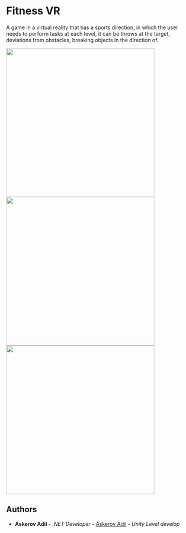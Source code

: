 # Fitness VR

A game in a virtual reality that has a sports direction, in which the user needs to perform tasks at each level, it can be throws at the target, deviations from obstacles, breaking objects in the direction of.

<p float="flex">
    <img src="https://github.com/AskerovAdil/FitnessVR/blob/master/Images/3.jpg" width="400"/>
  <img  src="https://github.com/AskerovAdil/FitnessVR/blob/master/Images/1.jpg" width="400"/>
  <img src="https://github.com/AskerovAdil/FitnessVR/blob/master/Images/2.jpg"  width="400"/> 

  </p>  

## Authors

* **Askerov Adil** - *.NET Developer* - [Askerov Adil](https://github.com/AskerovAdil) - *Unity Level develop*
